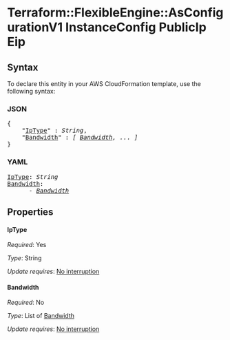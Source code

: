 # Terraform::FlexibleEngine::AsConfigurationV1 InstanceConfig PublicIp Eip

## Syntax

To declare this entity in your AWS CloudFormation template, use the following syntax:

### JSON

<pre>
{
    "<a href="#iptype" title="IpType">IpType</a>" : <i>String</i>,
    "<a href="#bandwidth" title="Bandwidth">Bandwidth</a>" : <i>[ <a href="instanceconfig-publicip-eip-bandwidth.md">Bandwidth</a>, ... ]</i>
}
</pre>

### YAML

<pre>
<a href="#iptype" title="IpType">IpType</a>: <i>String</i>
<a href="#bandwidth" title="Bandwidth">Bandwidth</a>: <i>
      - <a href="instanceconfig-publicip-eip-bandwidth.md">Bandwidth</a></i>
</pre>

## Properties

#### IpType

_Required_: Yes

_Type_: String

_Update requires_: [No interruption](https://docs.aws.amazon.com/AWSCloudFormation/latest/UserGuide/using-cfn-updating-stacks-update-behaviors.html#update-no-interrupt)

#### Bandwidth

_Required_: No

_Type_: List of <a href="instanceconfig-publicip-eip-bandwidth.md">Bandwidth</a>

_Update requires_: [No interruption](https://docs.aws.amazon.com/AWSCloudFormation/latest/UserGuide/using-cfn-updating-stacks-update-behaviors.html#update-no-interrupt)

